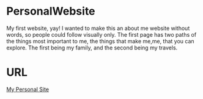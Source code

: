 # PersonalWebsite
My first website, yay! I wanted to make this an about me website without words, so people could follow visually only. The first page has two paths of the things most important to me, the things that make me,me, that you can explore. The first being my family, and the second being my travels. 
# URL 
[My Personal Site](https://kerrysage.github.io/personalwebsite/index.html)

